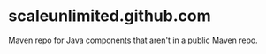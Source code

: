 scaleunlimited.github.com
=========================

Maven repo for Java components that aren't in a public Maven repo.